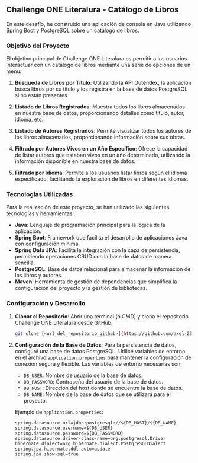## Challenge ONE Literalura - Catálogo de Libros

En este desafío, he construido una aplicación de consola en Java utilizando Spring Boot y PostgreSQL sobre un catálogo de libros.

### Objetivo del Proyecto

El objetivo principal de Challenge ONE Literalura es permitir a los usuarios interactuar con un catálogo de libros mediante una serie de opciones de un menu:

1. **Búsqueda de Libros por Título**: Utilizando la API Gutendex, la aplicación busca libros por su título y los registra en la base de datos PostgreSQL si no están presentes.

2. **Listado de Libros Registrados**: Muestra todos los libros almacenados en nuestra base de datos, proporcionando detalles como título, autor, idioma, etc.

3. **Listado de Autores Registrados**: Permite visualizar todos los autores de los libros almacenados, proporcionando información sobre sus obras.

4. **Filtrado por Autores Vivos en un Año Específico**: Ofrece la capacidad de listar autores que estaban vivos en un año determinado, utilizando la información disponible en nuestra base de datos.

5. **Filtrado por Idioma**: Permite a los usuarios listar libros según el idioma especificado, facilitando la exploración de libros en diferentes idiomas.

### Tecnologías Utilizadas

Para la realización de este proyecto, se han utilizado las siguientes tecnologías y herramientas:

- **Java**: Lenguaje de programación principal para la lógica de la aplicación.
- **Spring Boot**: Framework que facilita el desarrollo de aplicaciones Java con configuración mínima.
- **Spring Data JPA**: Facilita la integración con la capa de persistencia, permitiendo operaciones CRUD con la base de datos de manera sencilla.
- **PostgreSQL**: Base de datos relacional para almacenar la información de los libros y autores.
- **Maven**: Herramienta de gestión de dependencias que simplifica la configuración del proyecto y la gestión de bibliotecas.

### Configuración y Desarrollo

1. **Clonar el Repositorio**: Abrir una terminal (o CMD) y clona el repositorio Challenge ONE Literalura desde GitHub:

   ```bash
   git clone [<url_del_repositorio_github>](https://github.com/axel-23/challenge-one-literalura.git)
   ```

2. **Configuración de la Base de Datos**: Para la persistencia de datos, configuré una base de datos PostgreSQL. Utilicé variables de entorno en el archivo `application.properties` para mantener la configuración de conexión segura y flexible. Las variables de entorno necesarias son:

    - `DB_USER`: Nombre de usuario de la base de datos.
    - `DB_PASSWORD`: Contraseña del usuario de la base de datos.
    - `DB_HOST`: Dirección del host donde se encuentra la base de datos.
    - `DB_NAME`: Nombre de la base de datos que se utilizará para el proyecto.
    
    Ejemplo de `application.properties`:
    
    ```properties
    spring.datasource.url=jdbc:postgresql://${DB_HOST}/${DB_NAME}
    spring.datasource.username=${DB_USER}
    spring.datasource.password=${DB_PASSWORD}
    spring.datasource.driver-class-name=org.postgresql.Driver
    hibernate.dialect=org.hibernate.dialect.PostgreSQLDialect
    spring.jpa.hibernate.ddl-auto=update
    spring.jpa.show-sql=true
    ```
